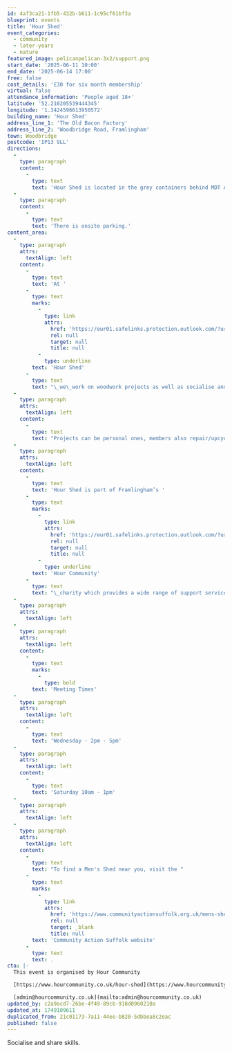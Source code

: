 ```yaml
---
id: 4af3ca21-1fb5-432b-b611-1c95cf61bf3a
blueprint: events
title: 'Hour Shed'
event_categories:
  - community
  - later-years
  - nature
featured_image: pelicanpelican-3x2/support.png
start_date: '2025-06-11 10:00'
end_date: '2025-06-14 17:00'
free: false
cost_details: '£30 for six month membership'
virtual: false
attendance_information: 'People aged 18+'
latitude: '52.210205539444345'
longitude: '1.3424596613950572'
building_name: 'Hour Shed'
address_line_1: 'The Old Bacon Factory'
address_line_2: 'Woodbridge Road, Framlingham'
town: Woodbridge
postcode: 'IP13 9LL'
directions:
  -
    type: paragraph
    content:
      -
        type: text
        text: 'Hour Shed is located in the grey containers behind MDT Agricultural & Engineering Specialists. What3Words: ///pops.spare.guesswork'
  -
    type: paragraph
    content:
      -
        type: text
        text: 'There is onsite parking.'
content_area:
  -
    type: paragraph
    attrs:
      textAlign: left
    content:
      -
        type: text
        text: 'At '
      -
        type: text
        marks:
          -
            type: link
            attrs:
              href: 'https://eur01.safelinks.protection.outlook.com/?url=https%3A%2F%2Fwww.hourcommunity.co.uk%2Fhour-shed&data=05%7C02%7CEleanor.Root%40suffolklibraries.co.uk%7C5a4d0cf1f29447bc98fd08dd5e6e9edf%7Cba2d8c75b97144788560022993cfef27%7C0%7C0%7C638770551411639399%7CUnknown%7CTWFpbGZsb3d8eyJFbXB0eU1hcGkiOnRydWUsIlYiOiIwLjAuMDAwMCIsIlAiOiJXaW4zMiIsIkFOIjoiTWFpbCIsIldUIjoyfQ%3D%3D%7C0%7C%7C%7C&sdata=kip2lzcMHmIXeDfZ1%2B84%2FPer21Ht%2BG81wrQi259wmB0%3D&reserved=0'
              rel: null
              target: null
              title: null
          -
            type: underline
        text: 'Hour Shed'
      -
        type: text
        text: "\_we\_work on woodwork projects as well as socialise and share skills.\_\_It's a comprehensively equipped workshop with hand and floor mounted power tools and a coffee/social area.\_\_"
  -
    type: paragraph
    attrs:
      textAlign: left
    content:
      -
        type: text
        text: "Projects can be personal ones, members also repair/upcycle furniture from the Furniture Project, which helps people who need furniture at very modest prices).\_ "
  -
    type: paragraph
    attrs:
      textAlign: left
    content:
      -
        type: text
        text: 'Hour Shed is part of Framlingham’s '
      -
        type: text
        marks:
          -
            type: link
            attrs:
              href: 'https://eur01.safelinks.protection.outlook.com/?url=https%3A%2F%2Fwww.hourcommunity.co.uk%2Findex&data=05%7C02%7CEleanor.Root%40suffolklibraries.co.uk%7C5a4d0cf1f29447bc98fd08dd5e6e9edf%7Cba2d8c75b97144788560022993cfef27%7C0%7C0%7C638770551411659733%7CUnknown%7CTWFpbGZsb3d8eyJFbXB0eU1hcGkiOnRydWUsIlYiOiIwLjAuMDAwMCIsIlAiOiJXaW4zMiIsIkFOIjoiTWFpbCIsIldUIjoyfQ%3D%3D%7C0%7C%7C%7C&sdata=L%2FxEBGyLyhDyDTDQ6zpD98vNuVofuY26eZ7Lx8EzBuI%3D&reserved=0'
              rel: null
              target: null
              title: null
          -
            type: underline
        text: 'Hour Community'
      -
        type: text
        text: "\_charity which provides a wide range of support services for Framlingham and adjacent communities"
  -
    type: paragraph
    attrs:
      textAlign: left
  -
    type: paragraph
    attrs:
      textAlign: left
    content:
      -
        type: text
        marks:
          -
            type: bold
        text: 'Meeting Times'
  -
    type: paragraph
    attrs:
      textAlign: left
    content:
      -
        type: text
        text: 'Wednesday - 2pm - 5pm'
  -
    type: paragraph
    attrs:
      textAlign: left
    content:
      -
        type: text
        text: 'Saturday 10am - 1pm'
  -
    type: paragraph
    attrs:
      textAlign: left
  -
    type: paragraph
    attrs:
      textAlign: left
    content:
      -
        type: text
        text: "To find a Men's Shed near you, visit the "
      -
        type: text
        marks:
          -
            type: link
            attrs:
              href: 'https://www.communityactionsuffolk.org.uk/mens-sheds/map/'
              rel: null
              target: _blank
              title: null
        text: 'Community Action Suffolk website'
      -
        type: text
        text: .
cta: |-
  This event is organised by Hour Community

  [https://www.hourcommunity.co.uk/hour-shed](https://www.hourcommunity.co.uk/hour-shed)

  [admin@hourcommunity.co.uk](mailto:admin@hourcommunity.co.uk)
updated_by: c2a9acd7-26be-4f49-89cb-918d0960210a
updated_at: 1749109611
duplicated_from: 21c01173-7a11-44ee-b820-5dbbea8c2eac
published: false
---
```

Socialise and share skills.